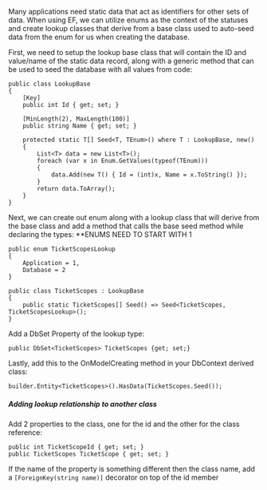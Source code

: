 Many applications need static data that act as identifiers for other sets of data. When using EF, we can utilize enums as the context of the statuses and create lookup classes that derive from a base class used to auto-seed data from the enum for us when creating the database.

First, we need to setup the lookup base class that will contain the ID and value/name of the static data record, along with a generic method that can be used to seed the database with all values from code:

```
public class LookupBase
{
    [Key]
    public int Id { get; set; }

    [MinLength(2), MaxLength(100)]
    public string Name { get; set; }

    protected static T[] Seed<T, TEnum>() where T : LookupBase, new()
    {
        List<T> data = new List<T>();
        foreach (var x in Enum.GetValues(typeof(TEnum)))
        {
            data.Add(new T() { Id = (int)x, Name = x.ToString() });
        }
        return data.ToArray();
    }
}
```

Next, we can create out enum along with a lookup class that will derive from the base class and add a method that calls the base seed method while declaring the types:
**ENUMS NEED TO START WITH 1

```
public enum TicketScopesLookup
{
    Application = 1, 
    Database = 2
}

public class TicketScopes : LookupBase
{
    public static TicketScopes[] Seed() => Seed<TicketScopes, TicketScopesLookup>();
}
```

Add a DbSet Property of the lookup type:

```
public DbSet<TicketScopes> TicketScopes {get; set;}
```

Lastly, add this to the OnModelCreating method in your DbContext derived class:

```
builder.Entity<TicketScopes>().HasData(TicketScopes.Seed());
```

##### Adding lookup relationship to another class
Add 2 properties to the class, one for the id and the other for the class reference:

```
public int TicketScopeId { get; set; } 
public TicketScopes TicketScope { get; set; }
```

If the name of the property is something different then the class name, add a `[ForeignKey(string name)]` decorator on top of the id member